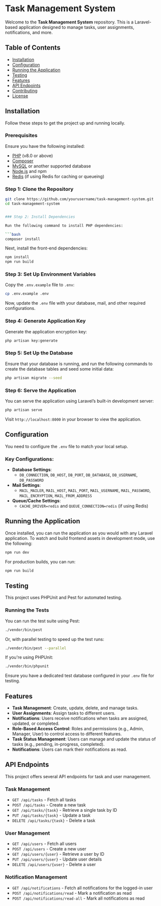 # Task Management System

Welcome to the **Task Management System** repository. This is a Laravel-based application designed to manage tasks, user assignments, notifications, and more.

## Table of Contents

- [Installation](#installation)
- [Configuration](#configuration)
- [Running the Application](#running-the-application)
- [Testing](#testing)
- [Features](#features)
- [API Endpoints](#api-endpoints)
- [Contributing](#contributing)
- [License](#license)

## Installation

Follow these steps to get the project up and running locally.

### Prerequisites

Ensure you have the following installed:

- [PHP](https://www.php.net/) (v8.0 or above)
- [Composer](https://getcomposer.org/)
- [MySQL](https://www.mysql.com/) or another supported database
- [Node.js](https://nodejs.org/) and npm
- [Redis](https://redis.io/) (if using Redis for caching or queueing)

### Step 1: Clone the Repository

```bash
git clone https://github.com/yourusername/task-management-system.git
cd task-management-system


### Step 2: Install Dependencies

Run the following command to install PHP dependencies:

```bash
composer install
```

Next, install the front-end dependencies:

```bash
npm install
npm run build
```

### Step 3: Set Up Environment Variables

Copy the `.env.example` file to `.env`:

```bash
cp .env.example .env
```

Now, update the `.env` file with your database, mail, and other required configurations.

### Step 4: Generate Application Key

Generate the application encryption key:

```bash
php artisan key:generate
```

### Step 5: Set Up the Database

Ensure that your database is running, and run the following commands to create the database tables and seed some initial data:

```bash
php artisan migrate --seed
```

### Step 6: Serve the Application

You can serve the application using Laravel’s built-in development server:

```bash
php artisan serve
```

Visit `http://localhost:8000` in your browser to view the application.

## Configuration

You need to configure the `.env` file to match your local setup.

### Key Configurations:
- **Database Settings**:
    - `DB_CONNECTION`, `DB_HOST`, `DB_PORT`, `DB_DATABASE`, `DB_USERNAME`, `DB_PASSWORD`
- **Mail Settings**:
    - `MAIL_MAILER`, `MAIL_HOST`, `MAIL_PORT`, `MAIL_USERNAME`, `MAIL_PASSWORD`, `MAIL_ENCRYPTION`, `MAIL_FROM_ADDRESS`
- **Queue/Cache Settings**:
    - `CACHE_DRIVER=redis` and `QUEUE_CONNECTION=redis` (if using Redis)

## Running the Application

Once installed, you can run the application as you would with any Laravel application. To watch and build frontend assets in development mode, use the following:

```bash
npm run dev
```

For production builds, you can run:

```bash
npm run build
```

## Testing

This project uses PHPUnit and Pest for automated testing.

### Running the Tests

You can run the test suite using Pest:

```bash
./vendor/bin/pest
```

Or, with parallel testing to speed up the test runs:

```bash
./vendor/bin/pest --parallel
```

If you're using PHPUnit:

```bash
./vendor/bin/phpunit
```

Ensure you have a dedicated test database configured in your `.env` file for testing.

## Features

- **Task Management**: Create, update, delete, and manage tasks.
- **User Assignments**: Assign tasks to different users.
- **Notifications**: Users receive notifications when tasks are assigned, updated, or completed.
- **Role-Based Access Control**: Roles and permissions (e.g., Admin, Manager, User) to control access to different features.
- **Task Status Management**: Users can manage and update the status of tasks (e.g., pending, in-progress, completed).
- **Notifications**: Users can mark their notifications as read.

## API Endpoints

This project offers several API endpoints for task and user management.

### Task Management

- `GET /api/tasks` - Fetch all tasks
- `POST /api/tasks` - Create a new task
- `GET /api/tasks/{task}` - Retrieve a single task by ID
- `PUT /api/tasks/{task}` - Update a task
- `DELETE /api/tasks/{task}` - Delete a task

### User Management

- `GET /api/users` - Fetch all users
- `POST /api/users` - Create a new user
- `GET /api/users/{user}` - Retrieve a user by ID
- `PUT /api/users/{user}` - Update user details
- `DELETE /api/users/{user}` - Delete a user

### Notification Management

- `GET /api/notifications` - Fetch all notifications for the logged-in user
- `POST /api/notifications/read` - Mark a notification as read
- `POST /api/notifications/read-all` - Mark all notifications as read
